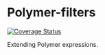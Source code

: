 # Polymer-filters 

[![Coverage Status](https://coveralls.io/repos/mbarinov/polymer-filters/badge.svg)](https://coveralls.io/r/mbarinov/polymer-filters)

Extending Polymer expressions.
